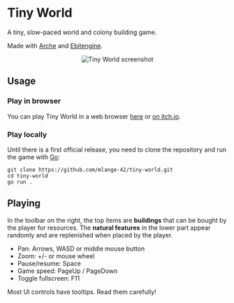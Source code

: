 # Tiny World

A tiny, slow-paced world and colony building game.

Made with [Arche](https://github.com/mlange-42/arche) and [Ebitengine](https://github.com/hajimehoshi/ebiten).

<div align="center" width="100%">
<img alt="Tiny World screenshot" src="https://github.com/mlange-42/tiny-world/assets/44003176/139936a8-0aaf-4225-bf37-da55caac7ec4"></img>
</div>

## Usage

### Play in browser

You can play Tiny World in a web browser [here](https://mlange-42.github.io/tiny-world/) or [on itch.io](https://mlange-42.itch.io/tiny-world).

### Play locally

Until there is a first official release, you need to clone the repository and run the game with [Go](https://go.dev):

```shell
git clone https://github.com/mlange-42/tiny-world.git
cd tiny-world
go run .
```

## Playing

In the toolbar on the right, the top items are **buildings** that can be bought by the player for resources.
The **natural features** in the lower part appear randomly and are replenished when placed by the player.

* Pan: Arrows, WASD or middle mouse button
* Zoom: +/- or mouse wheel
* Pause/resume: Space
* Game speed: PageUp / PageDown
* Toggle fullscreen: F11

Most UI controls have tooltips. Read them carefully!

